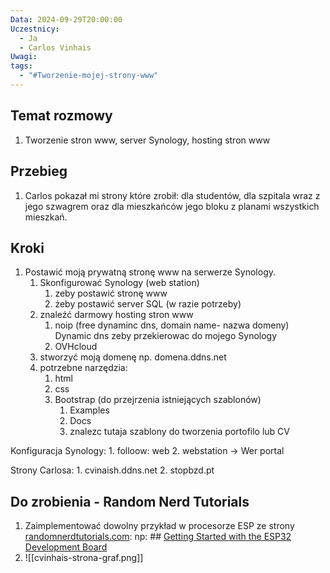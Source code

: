```yaml
---
Data: 2024-09-29T20:00:00
Uczestnicy:
  - Ja
  - Carlos Vinhais
Uwagi: 
tags:
  - "#Tworzenie-mojej-strony-www"
---
```

## Temat rozmowy
1. Tworzenie stron www, server Synology, hosting stron www

## Przebieg
1. Carlos pokazał mi strony które zrobił: dla studentów, dla szpitala wraz z jego szwagrem  oraz dla mieszkańców jego bloku z planami wszystkich mieszkań.

## Kroki
1. Postawić moją prywatną stronę www na serwerze Synology.
	1. Skonfigurować Synology (web station)
		1.  zeby postawić stronę www
		2. żeby postawić server SQL (w razie potrzeby)
	2. znaleźć darmowy hosting stron www 
		1. noip (free dynaminc dns, domain name- nazwa domeny) Dynamic dns zeby przekierowac do mojego Synology
		2. OVHcloud
	3. stworzyć moją domenę np. domena.ddns.net
	4. potrzebne narzędzia:
		1. html
		2. css
		3. Bootstrap (do przejrzenia istniejących szablonów)
			1. Examples
			2. Docs
			3. znalezc tutaja szablony do tworzenia portofilo lub CV


Konfiguracja Synology:
	1. folloow: web
	2. webstation -> Wer portal

Strony Carlosa:
	1. cvinaish.ddns.net
	2. stopbzd.pt
	


## Do zrobienia - Random Nerd Tutorials
1. Zaimplementować dowolny przykład w procesorze ESP ze strony [randomnerdtutorials.com](https://randomnerdtutorials.com): np: ## [Getting Started with the ESP32 Development Board](https://randomnerdtutorials.com/getting-started-with-esp32/)
2. ![[cvinhais-strona-graf.png]]